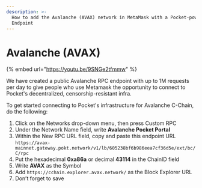 ```yaml
---
description: >-
  How to add the Avalanche (AVAX) network in MetaMask with a Pocket-powered RPC
  Endpoint
---
```


# Avalanche \(AVAX\)

{% embed url="https://youtu.be/9SNGe2tfmmw" %}

We have created a public Avalanche RPC endpoint with up to 1M requests per day to give people who use Metamask the opportunity to connect to Pocket's decentralized, censorship-resistant infra.

To get started connecting to Pocket's infrastructure for Avalanche C-Chain, do the following:

1. Click on the Networks drop-down menu, then press Custom RPC
2. Under the Network Name field, write **Avalanche Pocket Portal**
3. Within the New RPC URL field, copy and paste this endpoint URL `https://avax-mainnet.gateway.pokt.network/v1/lb/605238bf6b986eea7cf36d5e/ext/bc/C/rpc`
4. Put the hexadecimal **0xa86a** or decimal **43114** in the ChainID field
5. Write **AVAX** as the Symbol
6. Add `https://cchain.explorer.avax.network/` as the Block Explorer URL
7. Don’t forget to save

